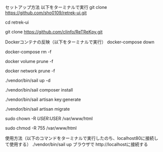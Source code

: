 セットアップ方法
以下をターミナルで実行
git clone https://github.com/sho0109/retrek-ui.git

cd retrek-ui

git clone https://github.com/clinfo/ReTReKpy.git

Dockerコンテナの反映（以下をターミナルで実行）
docker-compose down

docker-compose rm -f

docker volume prune -f

docker network prune -f


./vendor/bin/sail up -d

./vendor/bin/sail composer install

./vendor/bin/sail artisan key:generate

./vendor/bin/sail artisan migrate
 
sudo chown -R $USER:$USER /var/www/html

sudo chmod -R 755 /var/www/html

使用方法（以下のコマンドをターミナルで実行したのち、localhost80に接続して使用する）
./vendor/bin/sail up
ブラウザで http://localhostに接続する
